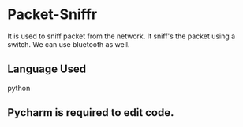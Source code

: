 # Packet-Sniffr

It is used to sniff packet from the network. It sniff's the packet using a switch. We can use bluetooth as well.

## Language Used
python

## Pycharm is required to edit code.
